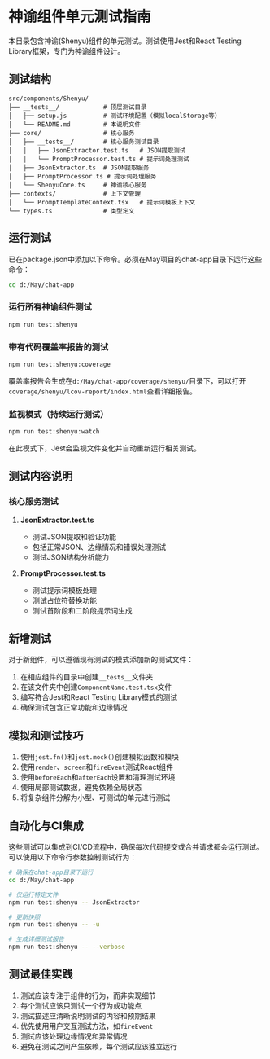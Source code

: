 # 神谕组件单元测试指南

本目录包含神谕(Shenyu)组件的单元测试。测试使用Jest和React Testing Library框架，专门为神谕组件设计。

## 测试结构

```
src/components/Shenyu/
├── __tests__/            # 顶层测试目录
│   ├── setup.js          # 测试环境配置（模拟localStorage等）
│   └── README.md         # 本说明文件
├── core/                 # 核心服务
│   ├── __tests__/        # 核心服务测试目录
│   │   ├── JsonExtractor.test.ts   # JSON提取测试
│   │   └── PromptProcessor.test.ts # 提示词处理测试
│   ├── JsonExtractor.ts  # JSON提取服务
│   ├── PromptProcessor.ts # 提示词处理服务
│   └── ShenyuCore.ts     # 神谕核心服务
├── contexts/             # 上下文管理
│   └── PromptTemplateContext.tsx   # 提示词模板上下文
└── types.ts              # 类型定义
```

## 运行测试

已在package.json中添加以下命令。必须在May项目的chat-app目录下运行这些命令：

```bash
cd d:/May/chat-app
```

### 运行所有神谕组件测试

```bash
npm run test:shenyu
```

### 带有代码覆盖率报告的测试

```bash
npm run test:shenyu:coverage
```

覆盖率报告会生成在`d:/May/chat-app/coverage/shenyu/`目录下，可以打开`coverage/shenyu/lcov-report/index.html`查看详细报告。

### 监视模式（持续运行测试）

```bash
npm run test:shenyu:watch
```

在此模式下，Jest会监视文件变化并自动重新运行相关测试。

## 测试内容说明

### 核心服务测试

1. **JsonExtractor.test.ts**
   - 测试JSON提取和验证功能
   - 包括正常JSON、边缘情况和错误处理测试
   - 测试JSON结构分析能力

2. **PromptProcessor.test.ts**
   - 测试提示词模板处理
   - 测试占位符替换功能
   - 测试首阶段和二阶段提示词生成

## 新增测试

对于新组件，可以遵循现有测试的模式添加新的测试文件：

1. 在相应组件的目录中创建`__tests__`文件夹
2. 在该文件夹中创建`ComponentName.test.tsx`文件
3. 编写符合Jest和React Testing Library模式的测试
4. 确保测试包含正常功能和边缘情况

## 模拟和测试技巧

1. 使用`jest.fn()`和`jest.mock()`创建模拟函数和模块
2. 使用`render`、`screen`和`fireEvent`测试React组件
3. 使用`beforeEach`和`afterEach`设置和清理测试环境
4. 使用局部测试数据，避免依赖全局状态
5. 将复杂组件分解为小型、可测试的单元进行测试

## 自动化与CI集成

这些测试可以集成到CI/CD流程中，确保每次代码提交或合并请求都会运行测试。可以使用以下命令行参数控制测试行为：

```bash
# 确保在chat-app目录下运行
cd d:/May/chat-app

# 仅运行特定文件
npm run test:shenyu -- JsonExtractor

# 更新快照
npm run test:shenyu -- -u

# 生成详细测试报告
npm run test:shenyu -- --verbose
```

## 测试最佳实践

1. 测试应该专注于组件的行为，而非实现细节
2. 每个测试应该只测试一个行为或功能点
3. 测试描述应清晰说明测试的内容和预期结果
4. 优先使用用户交互测试方法，如`fireEvent`
5. 测试应该处理边缘情况和异常情况
6. 避免在测试之间产生依赖，每个测试应该独立运行
